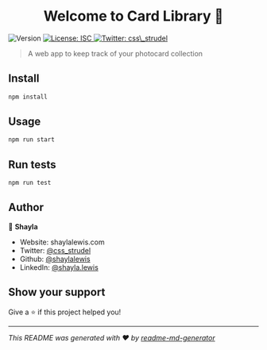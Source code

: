 <h1 align="center">Welcome to Card Library 👋</h1>
<p>
  <img alt="Version" src="https://img.shields.io/badge/version-1.0.0-blue.svg?cacheSeconds=2592000" />
  <a href="#" target="_blank">
    <img alt="License: ISC" src="https://img.shields.io/badge/License-ISC-yellow.svg" />
  </a>
  <a href="https://twitter.com/css\_strudel" target="_blank">
    <img alt="Twitter: css\_strudel" src="https://img.shields.io/twitter/follow/css\_strudel.svg?style=social" />
  </a>
</p>

> A web app to keep track of your photocard collection

## Install

```sh
npm install
```

## Usage

```sh
npm run start
```

## Run tests

```sh
npm run test
```

## Author

👤 **Shayla**

* Website: 	shaylalewis.com
* Twitter: [@css\_strudel](https://twitter.com/css\_strudel)
* Github: [@shaylalewis](https://github.com/shaylalewis)
* LinkedIn: [@shayla.lewis](https://linkedin.com/in/shayla.lewis)

## Show your support

Give a ⭐️ if this project helped you!

***
_This README was generated with ❤️ by [readme-md-generator](https://github.com/kefranabg/readme-md-generator)_